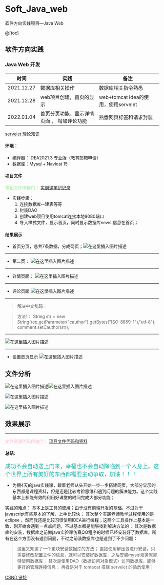 # Soft_Java_web
软件方向实践项目—Java Web



@[toc]
## 软件方向实践

### Java Web 开发

| 时间       | 实践                    | 备注                                |
| ---------- | ----------------------- | ----------------------------------- |
| 2021.12.27 | 数据库相关操作          | 数据库相关指令熟悉                  |
| 2021.12.28 | web项目创建，首页的显示 | web+tomcat idea的使用，使用servelet |
| 2022.01.04           | 首页分页功能，显示详情页面  ， 增加评论功能                       |     熟悉网页标签和请求封装                              |


[servelet 理论知识](https://blog.csdn.net/qq_19782019/article/details/80292110?ops_request_misc=%257B%2522request%255Fid%2522%253A%2522164129575516780261978417%2522%252C%2522scm%2522%253A%252220140713.130102334..%2522%257D&request_id=164129575516780261978417&biz_id=0&utm_medium=distribute.pc_search_result.none-task-blog-2~all~top_positive~default-1-80292110.pc_search_em_sort&utm_term=servlet&spm=1018.2226.3001.4187)

#### 环境：

+ 编译器：IDEA2021.3 专业版（教育邮箱申请）
+ 数据库：Mysql + Navicat 15

#### 项目文件
<font color=LightGreen>笔记文件传输门：</font>
[实训课笔记记录](https://blog.csdn.net/zcw1234515/article/details/122195999?spm=1001.2014.3001.5501)

+ 实践步骤：
    1. 连接数据库--建表等等
    2. 封装DAO
    3. 创建web项目使用tomcat连接本地8080端口
    4. 导入样式文件，显示首页，同时显示数据库news 信息在首页；





#### 结果展示
+ 首页分页，总共7条数据，分成两页；![在这里插入图片描述](https://img-blog.csdnimg.cn/9375df4f3375412cad21d2950370ca37.png?x-oss-process=image/watermark,type_d3F5LXplbmhlaQ,shadow_50,text_Q1NETiBASnVjd2F5,size_20,color_FFFFFF,t_70,g_se,x_16)


------------------
+ 第二页：
![在这里插入图片描述](https://img-blog.csdnimg.cn/1ac907942f474e12b1e4cca7b879a73c.png?x-oss-process=image/watermark,type_d3F5LXplbmhlaQ,shadow_50,text_Q1NETiBASnVjd2F5,size_20,color_FFFFFF,t_70,g_se,x_16)

----------------
+ 详情页面：
![在这里插入图片描述](https://img-blog.csdnimg.cn/0909a9e512e84f9ba1d278fa41ddc233.png?x-oss-process=image/watermark,type_d3F5LXplbmhlaQ,shadow_50,text_Q1NETiBASnVjd2F5,size_20,color_FFFFFF,t_70,g_se,x_16)

---------------

+ 评论页面
![在这里插入图片描述](https://img-blog.csdnimg.cn/c68a26af61e34039b391b3119262019c.png?x-oss-process=image/watermark,type_d3F5LXplbmhlaQ,shadow_50,text_Q1NETiBASnVjd2F5,size_5,color_FFFFFF,t_70,g_se,x_16)


--------------------
> 解决中文乱码：

> 方法1：
>         String str = new String(req.getParameter("cauthor").getBytes("ISO-8859-1"),"utf-8");
        comment.setCauthor(str);


---------------------
![在这里插入图片描述](https://img-blog.csdnimg.cn/50197d18d69d4245b92f53af9349c941.png?x-oss-process=image/watermark,type_d3F5LXplbmhlaQ,shadow_50,text_Q1NETiBASnVjd2F5,size_20,color_FFFFFF,t_70,g_se,x_16)

-----------
+ 设置首页显示
![在这里插入图片描述](https://img-blog.csdnimg.cn/1c98548c35924ce8bec36da33b771fdb.png?x-oss-process=image/watermark,type_d3F5LXplbmhlaQ,shadow_50,text_Q1NETiBASnVjd2F5,size_20,color_FFFFFF,t_70,g_se,x_16)




## 文件分析



![在这里插入图片描述](https://img-blog.csdnimg.cn/fa1e9ba5e164483abf37c6ca84552c06.png?x-oss-process=image/watermark,type_d3F5LXplbmhlaQ,shadow_50,text_Q1NETiBASnVjd2F5,size_5,color_FFFFFF,t_70,g_se,x_16)![在这里插入图片描述](https://img-blog.csdnimg.cn/efc4be00edb64843a01a1586fadea48d.png?x-oss-process=image/watermark,type_d3F5LXplbmhlaQ,shadow_50,text_Q1NETiBASnVjd2F5,size_5,color_FFFFFF,t_70,g_se,x_16)


![在这里插入图片描述](https://img-blog.csdnimg.cn/297011044c5444c5af08829d69a23788.png)

![在这里插入图片描述](https://img-blog.csdnimg.cn/2805261d90b7447086b437358c59e6fd.png?x-oss-process=image/watermark,type_d3F5LXplbmhlaQ,shadow_50,text_Q1NETiBASnVjd2F5,5,color_FFFFFF,t_70,g_se,x_16)

## 效果展示



--------------
<font color=LightPink>文件资源代码传输门：</font>
[项目文件代码和资料](https://github.com/jucway/Soft_Java_web)




#### 总结:
<font size=4 color=LightSeaGreen>成功不会自动送上门来，幸福也不会自动降临到一个人身上。这个世界上所有美好的东西都需要主动争取，加油！！！</font>



+ 为期4天的java实践课，跟着老师从头开始一步一步搭建网页，大部分显示的东西都是课程资料，但是还是比较考验思维和遇到问题的解决能力。这个实践基本上都能有效的利用好课堂的时间完成大部分功能；



实践的难点：
基本上是工具的使用；由于没有前端开发的基础，不过对于javascript有些基本的了解，上手比较快；
其次整个实践老师教学过程使用的是eclipse ，然而我还是比较习惯使用IDEA进行编程；这两个工具操作上基本是一致，刚开始会遇到一点点问题，不过基本都是能够找到解决方法的；
其次是数据库的安装，数据库之前做java实验课仿真QQ程序的时候已经安装好了数据库，所有在这个方面没有遇到问题，不过之前装数据库也是遇到了不少问题：
> 这里又知道了一个更块安装数据库的方法；
> 直接使用解压包进行安装，只需要修改配置文件的信息，就可以安装好数据库，之后安装mysql服务就能够使用数据库；
其次是使用DAO（数据访问对象模式）访问数据库，能够更好的管理连接信息；
再者是对于 tomacat 搭建 servelet 的熟悉使用；


[CSND 链接](https://blog.csdn.net/zcw1234515/article/details/122202702?spm=1001.2014.3001.5501)





